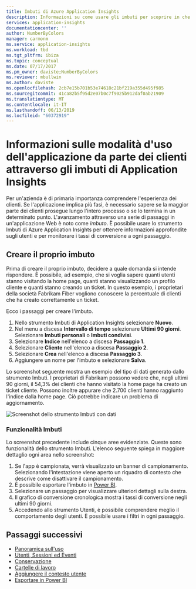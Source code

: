 ```yaml
---
title: Imbuti di Azure Application Insights
description: Informazioni su come usare gli imbuti per scoprire in che modo i clienti interagiscono con l'applicazione.
services: application-insights
documentationcenter: ''
author: NumberByColors
manager: carmonm
ms.service: application-insights
ms.workload: tbd
ms.tgt_pltfrm: ibiza
ms.topic: conceptual
ms.date: 07/17/2017
ms.pm_owner: daviste;NumberByColors
ms.reviewer: mbullwin
ms.author: daviste
ms.openlocfilehash: 2cb7e15b701b53e74618c21bf219a355d495f985
ms.sourcegitcommit: 41ca82b5f95d2e07b0c7f9025b912daf0ab21909
ms.translationtype: MT
ms.contentlocale: it-IT
ms.lasthandoff: 06/13/2019
ms.locfileid: "60372919"
---
```

# <a name="discover-how-customers-are-using-your-application-with-application-insights-funnels"></a>Informazioni sulle modalità d'uso dell'applicazione da parte dei clienti attraverso gli imbuti di Application Insights

Per un'azienda è di primaria importanza comprendere l'esperienza dei clienti. Se l'applicazione implica più fasi, è necessario sapere se la maggior parte dei clienti prosegue lungo l'intero processo o se lo termina in un determinato punto. L'avanzamento attraverso una serie di passaggi in un'applicazione Web è noto come *imbuto*. È possibile usare lo strumento Imbuti di Azure Application Insights per ottenere informazioni approfondite sugli utenti e per monitorare i tassi di conversione a ogni passaggio. 

## <a name="create-your-funnel"></a>Creare il proprio imbuto
Prima di creare il proprio imbuto, decidere a quale domanda si intende rispondere. È possibile, ad esempio, che si voglia sapere quanti utenti stanno visitando la home page, quanti stanno visualizzando un profilo cliente e quanti stanno creando un ticket. In questo esempio, i proprietari della società Fabrikam Fiber vogliono conoscere la percentuale di clienti che ha creato correttamente un ticket.

Ecco i passaggi per creare l'imbuto.

1. Nello strumento Imbuti di Application Insights selezionare **Nuovo**.
1. Nel menu a discesa **Intervallo di tempo** selezionare **Ultimi 90 giorni**. Selezionare **Imbuti personali** o **Imbuti condivisi**.
1. Selezionare **Indice** nell'elenco a discesa **Passaggio 1**. 
1. Selezionare **Cliente** nell'elenco a discesa **Passaggio 2**.
1. Selezionare **Crea** nell'elenco a discesa **Passaggio 3**.
1. Aggiungere un nome per l'imbuto e selezionare **Salva**.

Lo screenshot seguente mostra un esempio del tipo di dati generato dallo strumento Imbuti. I proprietari di Fabrikam possono vedere che, negli ultimi 90 giorni, il 54,3% dei clienti che hanno visitato la home page ha creato un ticket cliente. Possono inoltre appurare che 2.700 clienti hanno raggiunto l'indice dalla home page. Ciò potrebbe indicare un problema di aggiornamento.


![Screenshot dello strumento Imbuti con dati](media/usage-funnels/funnel1.png)

### <a name="funnels-features"></a>Funzionalità Imbuti
Lo screenshot precedente include cinque aree evidenziate. Queste sono funzionalità dello strumento Imbuti. L'elenco seguente spiega in maggiore dettaglio ogni area nello screenshot:
1. Se l'app è campionata, verrà visualizzato un banner di campionamento. Selezionando l'intestazione viene aperto un riquadro di contesto che descrive come disattivare il campionamento. 
2. È possibile esportare l'imbuto in [Power BI](../../azure-monitor/app/export-power-bi.md ).
3. Selezionare un passaggio per visualizzare ulteriori dettagli sulla destra. 
4. Il grafico di conversione cronologica mostra i tassi di conversione negli ultimi 90 giorni. 
5. Accedendo allo strumento Utenti, è possibile comprendere meglio il comportamento degli utenti. È possibile usare i filtri in ogni passaggio. 

## <a name="next-steps"></a>Passaggi successivi
  * [Panoramica sull'uso](usage-overview.md)
  * [Utenti, Sessioni ed Eventi](usage-segmentation.md)
  * [Conservazione](usage-retention.md)
  * [Cartelle di lavoro](../../azure-monitor/app/usage-workbooks.md)
  * [Aggiungere il contesto utente](usage-send-user-context.md)
  * [Esportare in Power BI](../../azure-monitor/app/export-power-bi.md )

